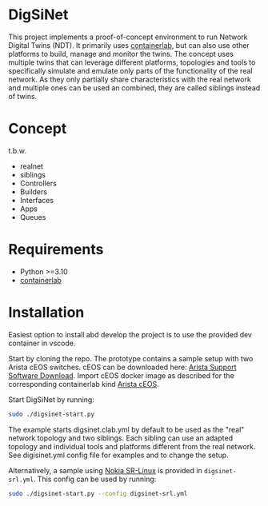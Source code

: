 # DigSiNet

This project implements a proof-of-concept environment to run Network Digital Twins (NDT). It primarily uses [containerlab](https://containerlab.dev/), but can also use other platforms to build, manage and monitor the twins. The concept uses multiple twins that can leverage different platforms, topologies and tools to specifically simulate and emulate only parts of the functionality of the real network. As they only partially share characteristics with the real network and multiple ones can be used an combined, they are called siblings instead of twins. 

# Concept

t.b.w.

* realnet
* siblings
* Controllers
* Builders
* Interfaces
* Apps
* Queues

# Requirements

- Python >=3.10
- [containerlab](https://containerlab.dev/)

# Installation

Easiest option to install abd develop the project is to use the provided dev container in vscode.

Start by cloning the repo. The prototype contains a sample setup with two Arista cEOS switches. cEOS can be downloaded here: [Arista Support Software Download](https://www.arista.com/en/support/software-download). Import cEOS docker image as described for the corresponding containerlab kind [Arista cEOS](https://containerlab.dev/manual/kinds/ceos/).

Start DigSiNet by running:

```bash
sudo ./digsinet-start.py
```

The example starts digsinet.clab.yml by default to be used as the "real" network topology and two siblings. Each sibling can use an adapted topology and individual tools and platforms different from the real network. See digisinet.yml config file for examples and to change the setup.

Alternatively, a sample using [Nokia SR-Linux](https://containerlab.dev/manual/kinds/srl/) is provided in ```digsinet-srl.yml```. This config can be used by running:

```bash
sudo ./digsinet-start.py --config digsinet-srl.yml
```